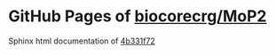 GitHub Pages of [biocorecrg/MoP2](https://github.com/biocorecrg/MoP2.git)
===
Sphinx html documentation of [4b331f72](https://github.com/biocorecrg/MoP2/tree/4b331f72a6774706364cc6ee9f73b628de54377c)
